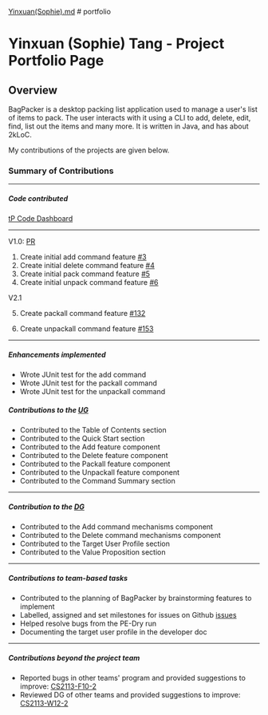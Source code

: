 [Yinxuan(Sophie).md](tangphi.md) # portfolio

# Yinxuan (Sophie) Tang - Project Portfolio Page

## Overview
BagPacker is a desktop packing list application used to manage a user's list of items to pack. The user interacts with it using a CLI to add, delete, edit, find, list out the items and many more. It is written in Java, and has about 2kLoC.

My contributions of the projects are given below.

### Summary of Contributions

---

##### Code contributed
[tP Code Dashboard](https://nus-cs2113-ay2223s2.github.io/tp-dashboard/?search=&sort=groupTitle&sortWithin=title&timeframe=commit&mergegroup=&groupSelect=groupByRepos&breakdown=true&checkedFileTypes=docs~functional-code~test-code~other&since=2023-02-17&tabOpen=true&tabType=authorship&zFR=false&tabAuthor=tangphi&tabRepo=AY2223S2-CS2113-T14-2%2Ftp%5Bmaster%5D&authorshipIsMergeGroup=false&authorshipFileTypes=docs~functional-code~test-code&authorshipIsBinaryFileTypeChecked=false&authorshipIsIgnoredFilesChecked=false)

---

V1.0: [PR](https://github.com/AY2223S2-CS2113-T14-2/tp/pull/22)
1. Create initial add command feature [#3](https://github.com/AY2223S2-CS2113-T14-2/tp/issues/3)
2. Create initial delete command feature [#4](https://github.com/AY2223S2-CS2113-T14-2/tp/issues/4)
3. Create initial pack command feature [#5](https://github.com/AY2223S2-CS2113-T14-2/tp/issues/5)
4. Create initial unpack command feature [#6](https://github.com/AY2223S2-CS2113-T14-2/tp/issues/6)

V2.1

5. Create packall command feature [#132](https://github.com/AY2223S2-CS2113-T14-2/tp/pull/132)

6. Create unpackall command feature [#153](https://github.com/AY2223S2-CS2113-T14-2/tp/pull/153)

---
##### Enhancements implemented
- Wrote JUnit test for the add command
- Wrote JUnit test for the packall command
- Wrote JUnit test for the unpackall command


##### Contributions to the [UG](../UserGuide.md)

- Contributed to the Table of Contents section
- Contributed to the Quick Start section
- Contributed to the Add feature component
- Contributed to the Delete feature component
- Contributed to the Packall feature component
- Contributed to the Unpackall feature component
- Contributed to the Command Summary section

---
##### Contribution to the [DG](../DeveloperGuide.md)
- Contributed to the Add command mechanisms component
- Contributed to the Delete command mechanisms component
- Contributed to the Target User Profile section
- Contributed to the Value Proposition section


---
##### Contributions to team-based tasks
- Contributed to the planning of BagPacker by brainstorming features to implement
- Labelled, assigned and set milestones for issues on Github [issues](https://github.com/AY2223S2-CS2113-T14-2/tp/issues?q=is%3Aissue+author%3Atangphi+is%3Aclosed)
- Helped resolve bugs from the PE-Dry run
- Documenting the target user profile in the developer doc

---
##### Contributions beyond the project team
- Reported bugs in other teams' program and provided suggestions to improve: [CS2113-F10-2](https://github.com/tangphi/ped/issues)
- Reviewed DG of other teams and provided suggestions to improve: [CS2113-W12-2](https://github.com/nus-cs2113-AY2223S2/tp/pull/5/files#r1152849879)


